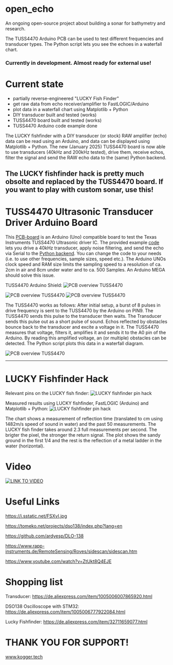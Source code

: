 # open_echo
An ongoing open-source project about building a sonar for bathymetry and research.

The TUSS4470 Arduino PCB can be used to test different frequencies and transducer types. The Python script lets you see the echoes in a waterfall chart.

### Currently in development. Almost ready for external use!

# Current state
- partially reverse-engineered "LUCKY Fish Finder"
- get raw data from echo receiver/amplifier to FastLOGIC/Arduino
- plot data in a waterfall chart using Matplotlib + Python
- DIY transducer built and tested (works)
- TUSS4470 board built and tested (works)
- TUSS4470 Arduino code example done

The LUCKY fishfinder with a DIY transducer (or stock) RAW amplifier (echo) data can be read using an Arduino, and data can be displayed using Matplotlib + Python. The new (January 2025) TUSS4470 board is now able to use transducers (40kHz and 200kHz tested), drive them, receive echos, filter the signal and send the RAW echo data to the (same) Python backend.
  
  
The LUCKY fishfinder hack is pretty much obsolte and replaced by the TUSS4470 board. If you want to play with custom sonar, use this!
--------
# TUSS4470 Ultrasonic Transducer Driver Arduino Board
This [PCB-board](hardware/TUSS4470_shield) is an Arduino (Uno) compatible board to test the Texas Instruments TUSS4470 Ultrasonic driver IC. The provided example [code](software/tuss4470_test/tuss4470_test.ino) lets you drive a 40kHz transducer, apply noise filtering, and send the echo via Serial to the [Python backend](software/development/python/main.py). You can change the code to your needs (i.e. to use other frequencies, sample sizes, speed etc.). The Arduino UNOs clock speed and RAM size limits the sampling speed to a resolution of ca. 2cm in air and 8cm under water and to ca. 500 Samples. An Arduino MEGA should solve this issue.

TUSS4470 Arduino Shield:
<img alt="PCB overview TUSS4470" src="/hardware/TUSS4470_shield/images/assembly2.jpg">

<img alt="PCB overview TUSS4470" src="/hardware/TUSS4470_shield/images/top.jpg">

<img alt="PCB overview TUSS4470" src="/hardware/TUSS4470_shield/images/whole_setup.jpg">




The TUSS4470 works as follows:
After initial setup, a burst of 8 pulses in drive frequency is sent to the TUSS4470 by the Arduino on PIN9. The TUSS4470 sends this pulse to the transducer then waits. The Transducer sends this pulse out as a short pulse of sound. Echos reflected by obstacles bounce back to the transducer and excite a voltage in it. The TUSS4470 measures that voltage, filters it, amplifies it and sends it to the A0 pin of the Arduino. By reading this amplified voltage, an (or multiple) obstacles can be detected. The Python script plots this data in a waterfall diagram.


<img alt="PCB overview TUSS4470" src="/hardware/TUSS4470_shield/images/echos.jpg">

--------
# LUCKY Fishfinder Hack
Relevant pins on the LUCKY fish finder:
<img alt="LUCKY fishfinder pin hack" src="/reverse_engineering/images/fishfinder_pins.jpg">

Measured results using LUCKY fishfinder, FastLOGIC (Arduino) and Matplotlib + Python:
<img alt="LUCKY fishfinder pin hack" src="/reverse_engineering/images/echo_capture.jpg">

The chart shows a measurement of reflection time (translated to cm using 1482m/s speed of sound in water) and the past 50 measurements. The LUCKY fish finder takes around 2.3 full measurements per second. The brigter the pixel, the stronger the return signal. The plot shows the sandy ground in the first 1/4 and the rest is the reflection of a metal ladder in the water (horizontal).


# Video
[![LINK TO VIDEO](https://img.youtube.com/vi/UDYWQIizN7A/0.jpg)](https://www.youtube.com/watch?v=UDYWQIizN7A)

# Useful Links
https://i.sstatic.net/FSXvI.jpg 
 
https://tomeko.net/projects/dso138/index.php?lang=en 
 
https://github.com/ardyesp/DLO-138 
 
https://www.rapp-instruments.de/RemoteSensing/Roves/sidescan/sidescan.htm 

https://www.youtube.com/watch?v=ZtUkt8Q4EJE

# Shopping list
 Transducer: https://de.aliexpress.com/item/1005006007865920.html
 
 DSO138 Oscilloscope with STM32: https://de.aliexpress.com/item/1005006777922084.html
 
 Lucky Fishfinder: https://de.aliexpress.com/item/32711659077.html


 # THANK YOU FOR SUPPORT!
 www.kogger.tech

